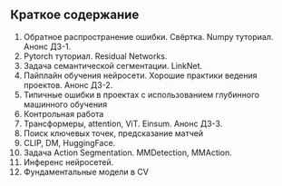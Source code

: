 ## Краткое содержание

1. Обратное распространение ошибки. Свёртка. Numpy туториал. Анонс ДЗ-1.
2. Pytorch туториал. Residual Networks.
3. Задача семантической сегментации. LinkNet.
4. Пайплайн обучения нейросети. Хорошие практики ведения проектов. Анонс ДЗ-2. 
5. Типичные ошибки в проектах с использованием глубинного машинного обучения
6. Контрольная работа
7. Трансформеры, attention, ViT. Einsum. Анонс ДЗ-3.
8. Поиск ключевых точек, предсказание матчей
9. CLIP, DM, HuggingFace.
10. Задача Action Segmentation. MMDetection, MMAction.
11. Инференс нейросетей.
12. Фундаментальные модели в CV